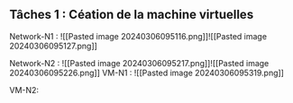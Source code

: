 ## Tâches 1 : Céation de la machine virtuelles

Network-N1 : ![[Pasted image 20240306095116.png]]![[Pasted image 20240306095127.png]]

Network-N2 :
![[Pasted image 20240306095217.png]]![[Pasted image 20240306095226.png]]
VM-N1 :
![[Pasted image 20240306095319.png]]

VM-N2: